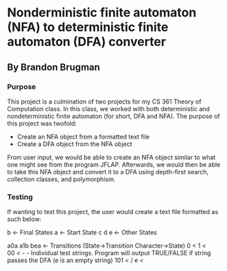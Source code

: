 # Nonderministic finite automaton (NFA) to deterministic finite automaton (DFA) converter
## By Brandon Brugman

### Purpose
This project is a culmination of two projects for my CS 361 Theory of Computation class. In this class, we worked with both deterministic and nondeterministic finite automaton (for short, DFA and NFA). The purpose of this project was twofold:

- Create an NFA object from a formatted text file
- Create a DFA object from the NFA object

From user input, we would be able to create an NFA object similar to what one might see from the program JFLAP. Afterwards, we would then be able to take this NFA object and convert it to a DFA using depth-first search, collection classes, and polymorphism. 

### Testing

If wanting to test this project, the user would create a text file formatted as such below:


b                   <- Final States
a                   <- Start State
c d e               <- Other States

a0a a1b bea         <- Transitions (State->Transition Character->State)
0                   <
1                   < \
00                  < - - Individual test strings. Program will output TRUE/FALSE if string passes the DFA (e is an empty string)
101                 < /
e                   < 
